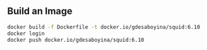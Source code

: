 ## Build an Image

```bash
docker build -f Dockerfile -t docker.io/gdesaboyina/squid:6.10
docker login
docker push docker.io/gdesaboyina/squid:6.10
```
